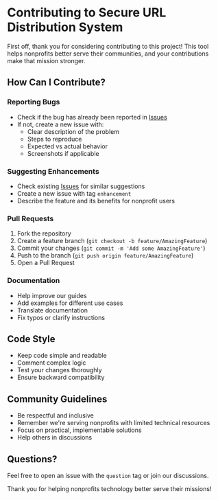 # Contributing to Secure URL Distribution System

First off, thank you for considering contributing to this project! This tool helps nonprofits better serve their communities, and your contributions make that mission stronger.

## How Can I Contribute?

### Reporting Bugs
- Check if the bug has already been reported in [Issues](https://github.com/yourusername/nten-secure-url-distribution/issues)
- If not, create a new issue with:
  - Clear description of the problem
  - Steps to reproduce
  - Expected vs actual behavior
  - Screenshots if applicable

### Suggesting Enhancements
- Check existing [Issues](https://github.com/yourusername/nten-secure-url-distribution/issues) for similar suggestions
- Create a new issue with tag `enhancement`
- Describe the feature and its benefits for nonprofit users

### Pull Requests
1. Fork the repository
2. Create a feature branch (`git checkout -b feature/AmazingFeature`)
3. Commit your changes (`git commit -m 'Add some AmazingFeature'`)
4. Push to the branch (`git push origin feature/AmazingFeature`)
5. Open a Pull Request

### Documentation
- Help improve our guides
- Add examples for different use cases
- Translate documentation
- Fix typos or clarify instructions

## Code Style
- Keep code simple and readable
- Comment complex logic
- Test your changes thoroughly
- Ensure backward compatibility

## Community Guidelines
- Be respectful and inclusive
- Remember we're serving nonprofits with limited technical resources
- Focus on practical, implementable solutions
- Help others in discussions

## Questions?
Feel free to open an issue with the `question` tag or join our discussions.

Thank you for helping nonprofits technology better serve their missions!
